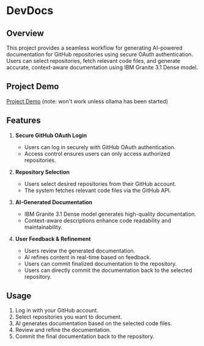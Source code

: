 # DevDocs

## Overview

This project provides a seamless workflow for generating AI-powered documentation for GitHub repositories using secure OAuth authentication. Users can select repositories, fetch relevant code files, and generate accurate, context-aware documentation using IBM Granite 3.1 Dense model.

## Project Demo
[Project Demo](https://code-myth.vercel.app/) (note: won't work unless ollama has been started)

## Features

1. **Secure GitHub OAuth Login**

   - Users can log in securely with GitHub OAuth authentication.
   - Access control ensures users can only access authorized repositories.

2. **Repository Selection**

   - Users select desired repositories from their GitHub account.
   - The system fetches relevant code files via the GitHub API.

3. **AI-Generated Documentation**

   - IBM Granite 3.1 Dense model generates high-quality documentation.
   - Context-aware descriptions enhance code readability and maintainability.

4. **User Feedback & Refinement**
   - Users review the generated documentation.
   - AI refines content in real-time based on feedback.
   - Users can commit finalized documentation to the repository.
   - Users can directly commit the documentation back to the selected repository.

## Usage

1. Log in with your GitHub account.
2. Select repositories you want to document.
3. AI generates documentation based on the selected code files.
4. Review and refine the documentation.
5. Commit the final documentation back to the repository.
